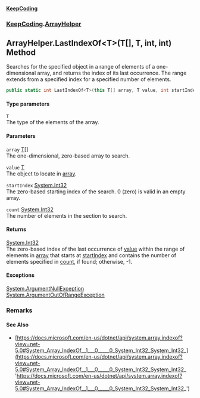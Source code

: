 #### [KeepCoding](index.md 'index')
### [KeepCoding](KeepCoding.md 'KeepCoding').[ArrayHelper](ArrayHelper.md 'KeepCoding.ArrayHelper')
## ArrayHelper.LastIndexOf&lt;T&gt;(T[], T, int, int) Method
Searches for the specified object in a range of elements of a one-dimensional array, and returns the index of its last occurrence. The range extends from a specified index for a specified number of elements.  
```csharp
public static int LastIndexOf<T>(this T[] array, T value, int startIndex, int count);
```
#### Type parameters
<a name='KeepCoding_ArrayHelper_LastIndexOf_T_(T___T_int_int)_T'></a>
`T`  
The type of the elements of the array.
  
#### Parameters
<a name='KeepCoding_ArrayHelper_LastIndexOf_T_(T___T_int_int)_array'></a>
`array` [T](ArrayHelper_LastIndexOf_KEn8FovxQINmPrkCP03JAw.md#KeepCoding_ArrayHelper_LastIndexOf_T_(T___T_int_int)_T 'KeepCoding.ArrayHelper.LastIndexOf&lt;T&gt;(T[], T, int, int).T')[[]](https://docs.microsoft.com/en-us/dotnet/api/System.Array 'System.Array')  
The one-dimensional, zero-based array to search.
  
<a name='KeepCoding_ArrayHelper_LastIndexOf_T_(T___T_int_int)_value'></a>
`value` [T](ArrayHelper_LastIndexOf_KEn8FovxQINmPrkCP03JAw.md#KeepCoding_ArrayHelper_LastIndexOf_T_(T___T_int_int)_T 'KeepCoding.ArrayHelper.LastIndexOf&lt;T&gt;(T[], T, int, int).T')  
The object to locate in [array](ArrayHelper_LastIndexOf_KEn8FovxQINmPrkCP03JAw.md#KeepCoding_ArrayHelper_LastIndexOf_T_(T___T_int_int)_array 'KeepCoding.ArrayHelper.LastIndexOf&lt;T&gt;(T[], T, int, int).array').
  
<a name='KeepCoding_ArrayHelper_LastIndexOf_T_(T___T_int_int)_startIndex'></a>
`startIndex` [System.Int32](https://docs.microsoft.com/en-us/dotnet/api/System.Int32 'System.Int32')  
The zero-based starting index of the search. 0 (zero) is valid in an empty array.
  
<a name='KeepCoding_ArrayHelper_LastIndexOf_T_(T___T_int_int)_count'></a>
`count` [System.Int32](https://docs.microsoft.com/en-us/dotnet/api/System.Int32 'System.Int32')  
The number of elements in the section to search.
  
#### Returns
[System.Int32](https://docs.microsoft.com/en-us/dotnet/api/System.Int32 'System.Int32')  
The zero-based index of the last occurrence of [value](ArrayHelper_LastIndexOf_KEn8FovxQINmPrkCP03JAw.md#KeepCoding_ArrayHelper_LastIndexOf_T_(T___T_int_int)_value 'KeepCoding.ArrayHelper.LastIndexOf&lt;T&gt;(T[], T, int, int).value') within the range of elements in [array](ArrayHelper_LastIndexOf_KEn8FovxQINmPrkCP03JAw.md#KeepCoding_ArrayHelper_LastIndexOf_T_(T___T_int_int)_array 'KeepCoding.ArrayHelper.LastIndexOf&lt;T&gt;(T[], T, int, int).array') that starts at [startIndex](ArrayHelper_LastIndexOf_KEn8FovxQINmPrkCP03JAw.md#KeepCoding_ArrayHelper_LastIndexOf_T_(T___T_int_int)_startIndex 'KeepCoding.ArrayHelper.LastIndexOf&lt;T&gt;(T[], T, int, int).startIndex') and contains the number of elements specified in [count](ArrayHelper_LastIndexOf_KEn8FovxQINmPrkCP03JAw.md#KeepCoding_ArrayHelper_LastIndexOf_T_(T___T_int_int)_count 'KeepCoding.ArrayHelper.LastIndexOf&lt;T&gt;(T[], T, int, int).count'), if found; otherwise, -1.
#### Exceptions
[System.ArgumentNullException](https://docs.microsoft.com/en-us/dotnet/api/System.ArgumentNullException 'System.ArgumentNullException')  
[System.ArgumentOutOfRangeException](https://docs.microsoft.com/en-us/dotnet/api/System.ArgumentOutOfRangeException 'System.ArgumentOutOfRangeException')  
### Remarks
#### See Also
- [https://docs.microsoft.com/en-us/dotnet/api/system.array.indexof?view=net-5.0#System_Array_IndexOf__1___0_____0_System_Int32_System_Int32_](https://docs.microsoft.com/en-us/dotnet/api/system.array.indexof?view=net-5.0#System_Array_IndexOf__1___0_____0_System_Int32_System_Int32_ 'https://docs.microsoft.com/en-us/dotnet/api/system.array.indexof?view=net-5.0#System_Array_IndexOf__1___0_____0_System_Int32_System_Int32_')
